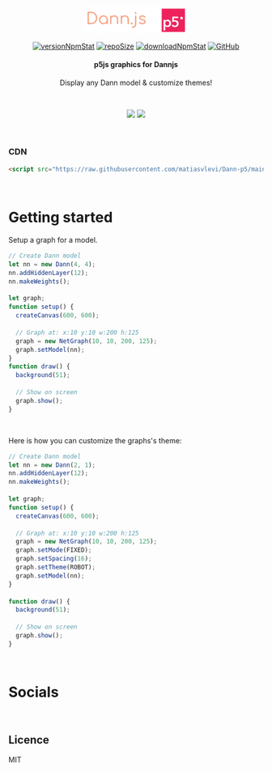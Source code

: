 
<p align="center">
  <img src="assets/logo.svg" width="40%">
</p>

<p align="center">
    <a href="https://www.npmjs.com/package/dannjs" target="_blank"><img src="https://img.shields.io/npm/v/dannjs?style=flat&color=f69e7b&labelColor=383e56&label=version" alt="versionNpmStat"/></a> <a href="https://github.com/matiasvlevi/Dann" target="_blank"><img src="https://img.shields.io/github/repo-size/matiasvlevi/Dann?style=flat&label=size&color=f69e7b&labelColor=383e56" alt="repoSize"/></a>  <a href="https://www.npmjs.com/package/dannjs" target="_blank"><img src="https://img.shields.io/jsdelivr/gh/hy/matiasvlevi/dann?label=cdn&style=flat&color=f69e7b&labelColor=383e56" alt="downloadNpmStat"/></a> <a href="https://raw.githubusercontent.com/matiasvlevi/Dann/master/LICENSE" target="_blank"><img alt="GitHub" src="https://img.shields.io/github/license/matiasvlevi/dann?color=f69e7b&labelColor=383e56" alt="Liscence"></a>
</p>
<h4 align="center">p5js graphics for Dannjs</h4>
<p align="center">
    Display any Dann model & customize themes!

  </p>
  <br/>
  <p align="center">
  <img src="https://i.ibb.co/6ssYKHG/unknown.png" height="240">  <img src="https://i.ibb.co/NZGV48W/unknown-1.png" height="240">
  </p>

<br/>

### CDN
```html
<script src="https://raw.githubusercontent.com/matiasvlevi/Dann-p5/main/build/dannp5.min.js?token=AMBCRUH4N6QUDMJYYWC4KNDBGVWEC"></script>
```

<br/>

# Getting started

Setup a graph for a model.

```js
// Create Dann model
let nn = new Dann(4, 4);
nn.addHiddenLayer(12);
nn.makeWeights();

let graph;
function setup() {
  createCanvas(600, 600);
 
  // Graph at: x:10 y:10 w:200 h:125
  graph = new NetGraph(10, 10, 200, 125);
  graph.setModel(nn);
}
function draw() {
  background(51);

  // Show on screen
  graph.show();
}

```

<br/>

Here is how you can customize the graphs's theme:

```js
// Create Dann model
let nn = new Dann(2, 1);
nn.addHiddenLayer(12);
nn.makeWeights();

let graph;
function setup() {
  createCanvas(600, 600);
 
  // Graph at: x:10 y:10 w:200 h:125
  graph = new NetGraph(10, 10, 200, 125);
  graph.setMode(FIXED);
  graph.setSpacing(16);
  graph.setTheme(ROBOT);
  graph.setModel(nn);
}

function draw() {
  background(51);

  // Show on screen
  graph.show();
}
```

<br/>


# Socials

<br/>

## Licence
MIT
